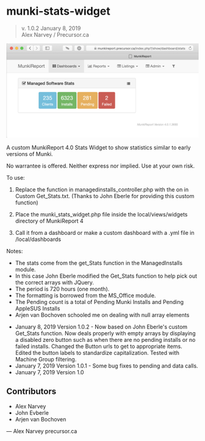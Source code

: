# munki-stats-widget

> v. 1.0.2 
> January 8, 2019  
> Alex Narvey / Precursor.ca  

![Munki Stats Widget](https://github.com/precursorca/munki-stats-widget/blob/master/munki_stats_widget.png)

A custom MunkiReport 4.0 Stats Widget to show statistics similar to early versions of Munki.

No warrantee is offered. Neither express nor implied. Use at your own risk.

To use:

1) Replace the function in managedinstalls_controller.php with the on in Custom Get_Stats.txt.
(Thanks to John Eberle for providing this custom function)

2) Place the munki_stats_widget.php file inside the local/views/widgets directory of MunkiReport 4

3) Call it from a dashboard or make a custom dashboard with a .yml file in /local/dashboards

Notes:

- The stats come from the get_Stats function in the ManagedInstalls module.
- In this case John Eberle modified the Get_Stats function to help pick out the correct arrays with JQuery.
- The period is 720 hours (one month).
- The formatting is borrowed from the MS_Office module.
- The Pending count is a total of Pending Munki Installs and Pending AppleSUS Installs
- Arjen van Bochoven schooled me on dealing with null array elements


* January 8, 2019 Version 1.0.2 - Now based on John Eberle's custom Get_Stats function. 
Now deals properly with empty arrays by displaying a disabled zero button such as when there are no pending installs or no failed installs.
Changed the Button urls to get to appropriate items. Edited the button labels to standardize capitalization.
Tested with Machine Group filtering.
* January 7, 2019 Version 1.0.1 - Some bug fixes to pending and data calls.
* January 7, 2019 Version 1.0

## Contributors
* Alex Narvey
* John Evberle
* Arjen van Bochoven

—
Alex Narvey
precursor.ca